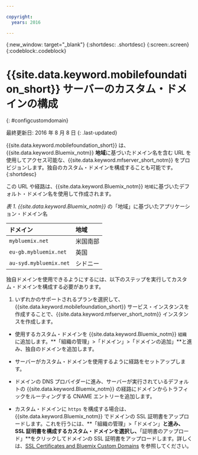 ```yaml
---

copyright:
  years: 2016

---
```


{:new_window: target="_blank"}
{:shortdesc: .shortdesc}
{:screen:.screen}
{:codeblock:.codeblock}

# {{site.data.keyword.mobilefoundation_short}} サーバーのカスタム・ドメインの構成
{: #configcustomdomain}

最終更新日: 2016 年 8 月 8 日
{: .last-updated}

{{site.data.keyword.mobilefoundation_short}} は、{{site.data.keyword.Bluemix_notm}} **地域**に基づいたドメイン名を含む URL を使用してアクセス可能な、{{site.data.keyword.mfserver_short_notm}} をプロビジョンします。<!--on {{site.data.keyword.containerlong}} as a container group. The container group will be mapped to-->独自のカスタム・ドメインを構成することも可能です。
{:shortdesc}

この <!--container group is created with a-->URL や経路は、{{site.data.keyword.Bluemix_notm}} `地域`に基づいたデフォルト・ドメイン名を使用して作成されます。

*表 1. {{site.data.keyword.Bluemix_notm}}* の「地域」に基づいたアプリケーション・ドメイン名

  |ドメイン |  地域  |    
  |:----- | :----- |    
  |`mybluemix.net` | 米国南部 |    
  |`eu-gb.mybluemix.net` | 英国  |
  |`au-syd.mybluemix.net` | シドニー  |      

独自ドメインを使用できるようにするには、以下のステップを実行してカスタム・ドメインを構成する必要があります。

1.	いずれかのサポートされるプランを選択して、{{site.data.keyword.mobilefoundation_short}} サービス・インスタンスを作成することで、{{site.data.keyword.mfserver_short_notm}} インスタンスを作成します。

+ 使用するカスタム・ドメインを {{site.data.keyword.Bluemix_notm}} `組織` に追加します。**「組織の管理」>「ドメイン」>「ドメインの追加」**と進み、独自のドメインを追加します。

+ サーバーがカスタム・ドメインを使用するように<!--container group-->経路をセットアップします。

+ ドメインの DNS プロバイダーに進み、サーバーが実行されているデフォルトの {{site.data.keyword.Bluemix_notm}} の経路にドメインからトラフィックをルーティングする CNAME エントリーを追加します。<!--container group-->

+ カスタム・ドメインに `https` を構成する場合は、{{site.data.keyword.Bluemix_notm}} でドメインの SSL 証明書をアップロードします。これを行うには、**「組織の管理」>「ドメイン」**と進み、SSL 証明書を構成するカスタム・ドメインを選択し、**「証明書のアップロード」**をクリックしてドメインの SSL 証明書をアップロードします。詳しくは、[SSL Certificates and Bluemix Custom Domains](https://developer.ibm.com/bluemix/2014/09/28/ssl-certificates-bluemix-custom-domains/) を参照してください。
